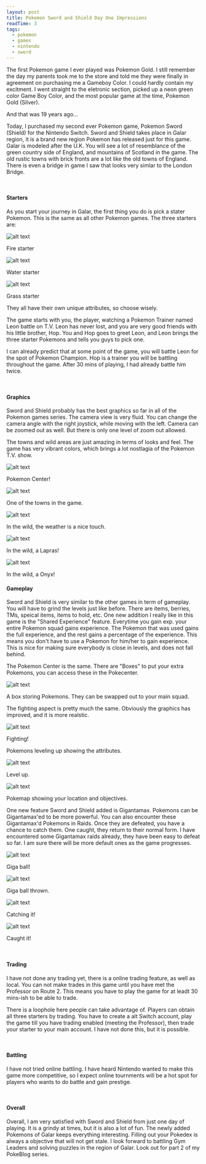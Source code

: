 ```yaml
---
layout: post
title: Pokemon Sword and Shield Day One Impressions
readTime: 3
tags:
  - pokemon
  - games
  - nintendo
  - sword
---
```


The first Pokemon game I ever played was Pokemon Gold. I still remember the day my parents took me to the store and told me
they were finally in agreement on purchasing me a Gameboy Color. I could hardly contain my excitment. I went straight to 
the eletronic section, picked up a neon green color Game Boy Color, and the most popular game at the time, Pokemon Gold (Silver).

And that was 19 years ago...
<!--more-->

Today, I purchased my second ever Pokemon game, Pokemon Sword (Shield) for the Nintendo Switch. Sword and Shield takes place in Galar region, it is a brand new region Pokemon has released just for this game. Galar is modeled after the U.K. You will see a lot of resemblance of the green country side of England, and mountains of Scotland in the game. The old rustic
towns with brick fronts are a lot like the old towns of England. There is even a bridge in game I saw that looks very 
simlar to the London Bridge.

<br/>

#### Starters

As you start your journey in Galar, the first thing you do is pick a stater Pokemon. This is the same as all other
Pokemon games. The three starters are:

![alt text][fire1]

[fire1]: https://raw.githubusercontent.com/yiqu/yiqu.github.io/master/assets/images/fire1.png "n"

Fire starter

![alt text][water1]

[water1]: https://raw.githubusercontent.com/yiqu/yiqu.github.io/master/assets/images/water1.png "Container Row Column"


Water starter


![alt text][grass1]

[grass1]: https://raw.githubusercontent.com/yiqu/yiqu.github.io/master/assets/images/grass1.png "Container Row Column"

Grass starter


They all have their own unique attributes, so choose wisely.

The game starts with you, the player, watching a Pokemon Trainer named Leon battle on T.V. Leon has never lost, 
and you are very good friends with his little brother, Hop. You and Hop goes to greet Leon, and Leon brings the three
starter Pokemons and tells you guys to pick one. 

I can already predict that at some point of the game, you will battle Leon for the spot of Pokemon Champion. Hop is a 
trainer you will be battling throughout the game. After 30 mins of playing, I had already battle him twice.

<br/>

#### Graphics

Sword and Shield probably has the best graphics so far in all of the Pokemon games series. The camera view is very fluid.
You can change the camera angle with the right joystick, while moving with the left. Camera can be zoomed out as well. But 
there is only one level of zoom out allowed.

The towns and wild areas are just amazing in terms of looks and feel. The game has very vibrant colors, which brings a 
lot nostlagia of the Pokemon T.V. show.

![alt text][pokecenter]

[pokecenter]: https://raw.githubusercontent.com/yiqu/yiqu.github.io/master/assets/images/pokecenter.jpg "center"

Pokemon Center!

![alt text][town1]

[town1]: https://raw.githubusercontent.com/yiqu/yiqu.github.io/master/assets/images/town1.jpg "Container Row Column"

One of the towns in the game.

![alt text][wild1]

[wild1]: https://raw.githubusercontent.com/yiqu/yiqu.github.io/master/assets/images/wild-1.jpg "Container Row Column"

In the wild, the weather is a nice touch.

![alt text][wild2]

[wild2]: https://raw.githubusercontent.com/yiqu/yiqu.github.io/master/assets/images/wild2.jpg "Container"

In the wild, a Lapras!

![alt text][wild3]

[wild3]: https://raw.githubusercontent.com/yiqu/yiqu.github.io/master/assets/images/wild3.jpg "Container"

In the wild, a Onyx!


#### Gameplay

Sword and Shield is very similar to the other games in term of gameplay. You will have to grind the levels just like
before. There are items, berries, TMs, speical items, items to hold, etc. One new addition I really like in this game
is the "Shared Experience" feature. Everytime you gain exp. your entire Pokemon squad gains experience. The Pokemon
that was used gains the full experience, and the rest gains a percentage of the experience. This means
you don't have to use a Pokemon for him/her to gain experience. This is nice for making sure everybody is close in 
levels, and does not fall behind.

The Pokemon Center is the same. There are "Boxes" to put your extra Pokemons, you can access these in the Pokecenter.

![alt text][box]

[box]: https://raw.githubusercontent.com/yiqu/yiqu.github.io/master/assets/images/box.jpg "Container Row Column"

A box storing Pokemons. They can be swapped out to your main squad.


The fighting aspect is pretty much the same. Obviously the graphics has improved, and it is more realstic.

![alt text][fight1]

[fight1]: https://raw.githubusercontent.com/yiqu/yiqu.github.io/master/assets/images/fight1.jpg "Container Row Column"

Fighting!

Pokemons leveling up showing the attributes.

![alt text][levelup]

[levelup]: https://raw.githubusercontent.com/yiqu/yiqu.github.io/master/assets/images/levelup.jpg "Container"

Level up.

![alt text][pokemap]

[pokemap]: https://raw.githubusercontent.com/yiqu/yiqu.github.io/master/assets/images/pokemap.jpg "Container Row Column"

Pokemap showing your location and objectives.


One new feature Sword and Shield added is Gigantamax. Pokemons can be Gigantamax'ed to be more powerful. You can also 
encounter these Gigantamax'd Pokemons in Raids. Once they are defeated, you have a chance to catch them. One caught, they
return to their normal form. I have encountered some Gigantamax raids already, they have been easy to defeat so far. I am
sure there will be more default ones as the game progresses.

![alt text][gigaball1]

[gigaball1]: https://raw.githubusercontent.com/yiqu/yiqu.github.io/master/assets/images/giga-ball.jpg "Cont"

Giga ball!

![alt text][gigaball2]

[gigaball2]: https://raw.githubusercontent.com/yiqu/yiqu.github.io/master/assets/images/giga-ball2.jpg ""

Giga ball thrown.

![alt text][giga-catch]

[giga-catch]: https://raw.githubusercontent.com/yiqu/yiqu.github.io/master/assets/images/giga-catch.jpg "Container Row Column"

Catching it!

![alt text][giga-caught]

[giga-caught]: https://raw.githubusercontent.com/yiqu/yiqu.github.io/master/assets/images/giga-caught.jpg ""

Caught it!

<br/>

#### Trading

I have not done any trading yet, there is a online trading feature, as well as local. You can not make trades in this
game until you have met the Professor on Route 2. This means you have to play the game for at leadt 30 mins-ish to
be able to trade.

There is a loophole here people can take advantage of. Players can obtain all three starters by trading. You have to
create a alt Switch account, play the game till you have trading enabled (meeting the Professor), then trade your
starter to your main account. I have not done this, but it is possible.

<br/>

#### Battling

I have not tried online battling. I have heard Nintendo wanted to make this game more competitive, so I expect
online tournments will be a hot spot for players who wants to do battle and gain prestige.

<br/>

#### Overall

Overall, I am very satisfied with Sword and Shield from just one day of playing. It is a grindy at times, but it is also
a lot of fun. The newly added Pokemons of Galar keeps everything interesting. Filling out your Pokedex is always a 
objective that will not get stale. I look forward to battling Gym Leaders and solving puzzles in the region of Galar. Look
out for part 2 of my PokeBlog series.






